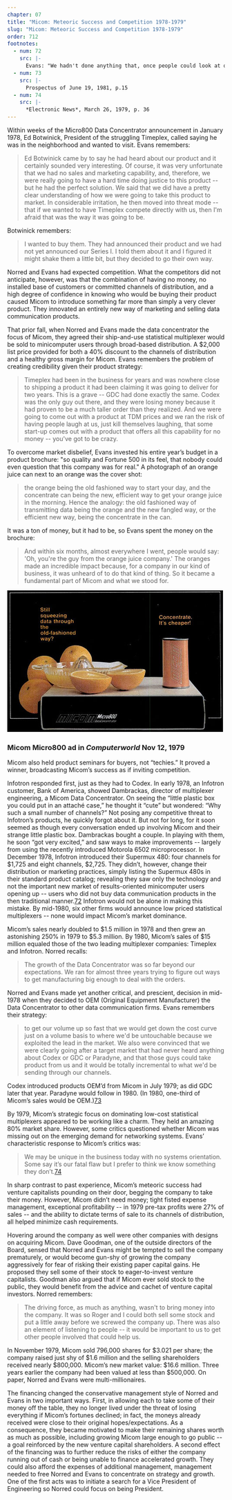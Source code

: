 ```yaml
---
chapter: 07
title: "Micom: Meteoric Success and Competition 1978-1979"
slug: "Micom: Meteoric Success and Competition 1978-1979"
order: 712
footnotes:
  - num: 72
    src: |-
      Evans: "We hadn't done anything that, once people could look at our box and see what we had done, it wouldn't be that tough for them to emulate it.  In fact, everybody that did try to emulate it was stupid enough to look at our list price and say:  'Hey, we could make a lot of money doing that.'  Our planning was always base on 40 off list, because that was what we expected to get for our boxes.  Everybody that came in told their engineers to build a product where they could make their margin at list, which is why nobody ever came close, from a product cost standpoint, to meeting what we had done."
  - num: 73
    src: |- 
      Prospectus of June 19, 1981, p.15 
  - num: 74
    src: |- 
      *Electronic News*, March 26, 1979, p. 36
---
```


Within weeks of the Micro800 Data Concentrator announcement in January 1978, Ed Botwinick, President of the struggling Timeplex, called saying he was in the neighborhood and wanted to visit. Evans remembers:

>Ed Botwinick came by to say he had heard about our product and it certainly sounded very interesting. Of course, it was very unfortunate that we had no sales and marketing capability, and, therefore, we were really going to have a hard time doing justice to this product -- but he had the perfect solution. We said that we did have a pretty clear understanding of how we were going to take this product to market. In considerable irritation, he then moved into threat mode -- that if we wanted to have Timeplex compete directly with us, then I'm afraid that was the way it was going to be.

Botwinick remembers:

>I wanted to buy them. They had announced their product and we had not yet announced our Series I.  I told them about it and I figured it might shake them a little bit, but they decided to go their own way.

Norred and Evans had expected competition. What the competitors did not anticipate, however, was that the combination of having no money, no installed base of customers or committed channels of distribution, and a high degree of confidence in knowing who would be buying their product caused Micom to introduce something far more than simply a very clever product. They innovated an entirely new way of marketing and selling data communication products.

That prior fall, when Norred and Evans made the data concentrator the focus of Micom, they agreed their ship-and-use statistical multiplexer would be sold to minicomputer users through broad-based distribution. A $2,000 list price provided for both a 40% discount to the channels of distribution and a healthy gross margin for Micom. Evans remembers the problem of creating credibility given their product strategy:

>Timeplex had been in the business for years and was nowhere close to shipping a product it had been claiming it was going to deliver for two years. This is a grave -- GDC had done exactly the same. Codex was the only guy out there, and they were losing money because it had proven to be a much taller order than they realized. And we were going to come out with a product at TDM prices and we ran the risk of having people laugh at us, just kill themselves laughing, that some start-up comes out with a product that offers all this capability for no money -- you've got to be crazy.

To overcome market disbelief, Evans invested his entire year’s budget in a product brochure: "so quality and Fortune 500 in its feel, that nobody could even question that this company was for real." A photograph of an orange juice can next to an orange was the cover shot:

>the orange being the old fashioned way to start your day, and the concentrate can being the new, efficient way to get your orange juice in the morning. Hence the analogy: the old fashioned way of transmitting data being the orange and the new fangled way, or the efficient new way, being the concentrate in the can.

It was a ton of money, but it had to be, so Evans spent the money on the brochure: 

>And within six months, almost everywhere I went, people would say: 'Oh, you're the guy from the orange juice company.' The oranges made an incredible impact because, for a company in our kind of business, it was unheard of to do that kind of thing. So it became a fundamental part of Micom and what we stood for.

![Micron Micro800 ad 1979](/assets/img/micom-orange-juice-ad-2.jpg)

### Micom Micro800 ad in *Computerworld* Nov 12, 1979

Micom also held product seminars for buyers, not “techies.” It proved a winner, broadcasting Micom’s success as if inviting competition.

Infotron responded first, just as they had to Codex. In early 1978, an Infotron customer, Bank of America, showed Dambrackas, director of multiplexer engineering, a Micom Data Concentrator. On seeing the “little plastic box you could put in an attaché case,” he thought it “cute” but wondered: “Why such a small number of channels?” Not posing any competitive threat to Infotron’s products, he quickly forgot about it. But not for long, for it soon seemed as though every conversation ended up involving Micom and their strange little plastic box. Dambrackas bought a couple. In playing with them, he soon “got very excited,” and saw ways to make improvements -- largely from using the recently introduced Motorola 6502 microprocessor. In December 1978, Infotron introduced their Supermux 480: four channels for $1,725 and eight channels, $2,725. They didn’t, however, change their distribution or marketing practices, simply listing the Supermux 480s in their standard product catalog; revealing they saw only the technology and not the important new market of results-oriented minicomputer users opening up -- users who did not buy data communication products in the then traditional manner.<a name="fnloc72" href="#fn72">72</a>   Infotron would not be alone in making this mistake. By mid-1980, six other firms would announce low priced statistical multiplexers -- none would impact Micom’s market dominance.

Micom’s sales nearly doubled to $1.5 million in 1978 and then grew an astonishing 250% in 1979 to $5.3 million. By 1980, Micom’s sales of $15 million equaled those of the two leading multiplexer companies: Timeplex and Infotron. Norred recalls:

>The growth of the Data Concentrator was so far beyond our expectations. We ran for almost three years trying to figure out ways to get manufacturing big enough to deal with the orders.

Norred and Evans made yet another critical, and prescient, decision in mid-1978 when they decided to OEM (Original Equipment Manufacturer) the Data Concentrator to other data communication firms. Evans remembers their strategy:

>to get our volume up so fast that we would get down the cost curve just on a volume basis to where we'd be untouchable because we exploited the lead in the market. We also were convinced that we were clearly going after a target market that had never heard anything about Codex or GDC or Paradyne, and that those guys could take product from us and it would be totally incremental to what we'd be sending through our channels.

Codex introduced products OEM’d from Micom in July 1979; as did GDC later that year. Paradyne would follow in 1980. (In 1980, one-third of Micom’s sales would be OEM.)<a name="fnloc73" href="#fn73">73</a>

By 1979, Micom’s strategic focus on dominating low-cost statistical multiplexers appeared to be working like a charm. They held an amazing 80% market share. However, some critics questioned whether Micom was missing out on the emerging demand for networking systems. Evans’ characteristic response to Micom’s critics was:

>We may be unique in the business today with no systems orientation. Some say it’s our fatal flaw but I prefer to think we know something they don’t.<a name="fnloc74" href="#fn74">74</a>

In sharp contrast to past experience, Micom’s meteoric success had venture capitalists pounding on their door, begging the company to take their money. However, Micom didn’t need money; tight fisted expense management, exceptional profitability -- in 1979 pre-tax profits were 27% of sales -- and the ability to dictate terms of sale to its channels of distribution, all helped minimize cash requirements.

Hovering around the company as well were other companies with designs on acquiring Micom. Dave Goodman, one of the outside directors of the Board, sensed that Norred and Evans might be tempted to sell the company prematurely, or would become gun-shy of growing the company aggressively for fear of risking their existing paper capital gains. He proposed they sell some of their stock to eager-to-invest venture capitalists. Goodman also argued that if Micom ever sold stock to the public, they would benefit from the advice and cachet of venture capital investors. Norred remembers:

>The driving force, as much as anything, wasn't to bring money into the company. It was so Roger and I could both sell some stock and put a little away before we screwed the company up. There was also an element of listening to people -- it would be important to us to get other people involved that could help us.

In November 1979, Micom sold 796,000 shares for $3.021 per share; the company raised just shy of $1.6 million and the selling shareholders received nearly $800,000. Micom’s new market value: $16.6 million. Three years earlier the company had been valued at less than $500,000. On paper, Norred and Evans were multi-millionaires.

The financing changed the conservative management style of Norred and Evans in two important ways. First, in allowing each to take some of their money off the table, they no longer lived under the threat of losing everything if Micom’s fortunes declined; in fact, the moneys already received were close to their original hopes/expectations. As a consequence, they became motivated to make their remaining shares worth as much as possible, including growing Micom large enough to go public -- a goal reinforced by the new venture capital shareholders. A second effect of the financing was to further reduce the risks of either the company running out of cash or being unable to finance accelerated growth. They could also afford the expenses of additional management, management needed to free Norred and Evans to concentrate on strategy and growth. One of the first acts was to initiate a search for a Vice President of Engineering so Norred could focus on being President.
